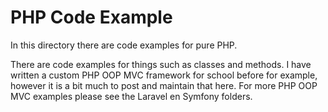
# PHP Code Example

In this directory there are code examples for pure PHP.

There are code examples for things such as classes and methods. 
I have written a custom PHP OOP MVC framework for school before for example, however it is a bit much
to post and maintain that here. For more PHP OOP MVC examples please see the Laravel en Symfony folders. 

